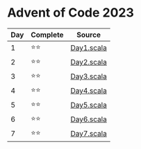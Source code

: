 # Advent of Code 2023

| Day  | Complete    | Source                                                                                                |
|------|-------------|-------------------------------------------------------------------------------------------------------|
| 1    | ⭐⭐          | [Day1.scala](https://github.com/cdlewis/advent-of-code-2023/blob/main/src/main/scala/Day1/Day1.scala) |
| 2    | ⭐⭐          | [Day2.scala](https://github.com/cdlewis/advent-of-code-2023/blob/main/src/main/scala/Day2/Day2.scala) |
| 3    | ⭐⭐          | [Day3.scala](https://github.com/cdlewis/advent-of-code-2023/blob/main/src/main/scala/Day3/Day3.scala) |
| 4    | ⭐⭐          | [Day4.scala](https://github.com/cdlewis/advent-of-code-2023/blob/main/src/main/scala/Day4/Day4.scala) |
| 5    | ⭐⭐          | [Day5.scala](https://github.com/cdlewis/advent-of-code-2023/blob/main/src/main/scala/Day5/Day5.scala) |
| 6    | ⭐⭐          | [Day6.scala](https://github.com/cdlewis/advent-of-code-2023/blob/main/src/main/scala/Day6/Day6.scala) |
| 7    | ⭐⭐          | [Day7.scala](https://github.com/cdlewis/advent-of-code-2023/blob/main/src/main/scala/Day7/Day7.scala) |
